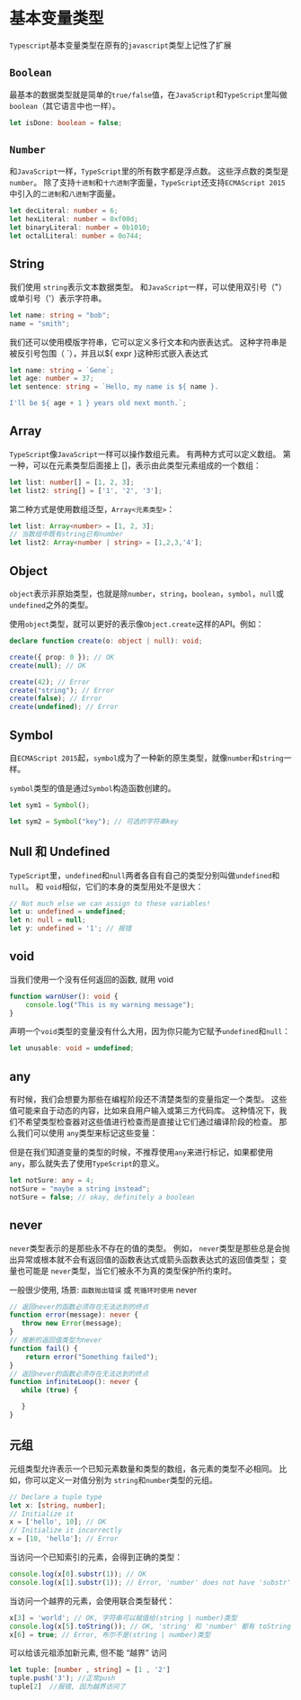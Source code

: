 # 基本变量类型

`Typescript`基本变量类型在原有的`javascript`类型上记性了扩展

## `Boolean`

最基本的数据类型就是简单的`true/false`值，在`JavaScript`和`TypeScript`里叫做`boolean`（其它语言中也一样）。

```ts
let isDone: boolean = false;
```

## `Number`

和`JavaScript`一样，`TypeScript`里的所有数字都是浮点数。 这些浮点数的类型是 `number`。 除了支持`十进制`和`十六进制`字面量，`TypeScript`还支持`ECMAScript 2015`中引入的`二进制`和`八进制`字面量。

```ts
let decLiteral: number = 6;
let hexLiteral: number = 0xf00d;
let binaryLiteral: number = 0b1010;
let octalLiteral: number = 0o744;
```

## String 

我们使用 `string`表示文本数据类型。 和`JavaScript`一样，可以使用双引号（"）或单引号（'）表示字符串。

```ts
let name: string = "bob";
name = "smith";
```

我们还可以使用模版字符串，它可以定义多行文本和内嵌表达式。 这种字符串是被反引号包围（ `），并且以${ expr }这种形式嵌入表达式

```ts
let name: string = `Gene`;
let age: number = 37;
let sentence: string = `Hello, my name is ${ name }.

I'll be ${ age + 1 } years old next month.`;
```

## Array 

`TypeScript`像`JavaScript`一样可以操作数组元素。 有两种方式可以定义数组。 第一种，可以在元素类型后面接上 []，表示由此类型元素组成的一个数组：

```ts
let list: number[] = [1, 2, 3];
let list2: string[] = ['1', '2', '3'];
```

第二种方式是使用数组泛型，`Array<元素类型>`：

```ts
let list: Array<number> = [1, 2, 3];
// 当数组中既有string已有number
let list2: Array<number | string> = [1,2,3,'4'];  

```

## Object 

`object`表示非原始类型，也就是除`number`，`string`，`boolean`，`symbol`，`null`或`undefined`之外的类型。

使用`object`类型，就可以更好的表示像`Object.create`这样的API。例如：

```ts
declare function create(o: object | null): void;

create({ prop: 0 }); // OK
create(null); // OK

create(42); // Error
create("string"); // Error
create(false); // Error
create(undefined); // Error
```


## Symbol 

自`ECMAScript 2015`起，`symbol`成为了一种新的原生类型，就像`number`和`string`一样。

`symbol`类型的值是通过`Symbol`构造函数创建的。

```ts
let sym1 = Symbol();

let sym2 = Symbol("key"); // 可选的字符串key
```


## Null 和 Undefined

`TypeScript`里，`undefined`和`null`两者各自有自己的类型分别叫做`undefined`和`null`。 和 `void`相似，它们的本身的类型用处不是很大：

```ts
// Not much else we can assign to these variables!
let u: undefined = undefined;
let n: null = null;
let y: undefined = '1'; // 报错
```

## void 

当我们使用一个没有任何返回的函数, 就用 void 

```ts
function warnUser(): void {
    console.log("This is my warning message");
}
```

声明一个`void`类型的变量没有什么大用，因为你只能为它赋予`undefined`和`null`：

```ts
let unusable: void = undefined;
```

## any 

有时候，我们会想要为那些在编程阶段还不清楚类型的变量指定一个类型。 这些值可能来自于动态的内容，比如来自用户输入或第三方代码库。 这种情况下，我们不希望类型检查器对这些值进行检查而是直接让它们通过编译阶段的检查。 那么我们可以使用 `any`类型来标记这些变量：

但是在我们知道变量的类型的时候，不推荐使用`any`来进行标记，如果都使用`any`，那么就失去了使用`TypeScript`的意义。

```ts
let notSure: any = 4;
notSure = "maybe a string instead";
notSure = false; // okay, definitely a boolean
```

## never 

`never`类型表示的是那些永不存在的值的类型。 例如， `never`类型是那些总是会抛出异常或根本就不会有返回值的函数表达式或箭头函数表达式的返回值类型； 变量也可能是 `never`类型，当它们被永不为真的类型保护所约束时。

一般很少使用, 场景: `函数抛出错误` 或 `死循环时使用` never 

```ts
// 返回never的函数必须存在无法达到的终点
function error(message): never {
   throw new Error(message);
}
// 推断的返回值类型为never
function fail() {
    return error("Something failed");
}
// 返回never的函数必须存在无法达到的终点
function infiniteLoop(): never {
   while (true) {

   }
}
```


## 元组 

元组类型允许表示一个已知元素数量和类型的数组，各元素的类型不必相同。 比如，你可以定义一对值分别为 `string`和`number`类型的元组。

```ts
// Declare a tuple type
let x: [string, number];
// Initialize it
x = ['hello', 10]; // OK
// Initialize it incorrectly
x = [10, 'hello']; // Error
```

当访问一个已知索引的元素，会得到正确的类型：

```ts
console.log(x[0].substr(1)); // OK
console.log(x[1].substr(1)); // Error, 'number' does not have 'substr'
```

当访问一个越界的元素，会使用联合类型替代：

```ts
x[3] = 'world'; // OK, 字符串可以赋值给(string | number)类型
console.log(x[5].toString()); // OK, 'string' 和 'number' 都有 toString
x[6] = true; // Error, 布尔不是(string | number)类型
```

可以给该元祖添加新元素, 但不能 “越界” 访问

```ts
let tuple: [number , string] = [1 , '2']
tuple.push('3'); //正常push
tuple[2]  //报错, 因为越界访问了
```
